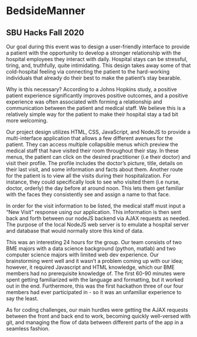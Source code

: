 # BedsideManner
## SBU Hacks Fall 2020 

Our goal during this event was to design a user-friendly interface to provide a patient with the opportunity to develop a stronger relationship with the hospital employees they interact with daily.  Hospital stays can be stressful, tiring, and, truthfully, quite intimidating. This design takes away some of that cold-hospital feeling via connecting the patient to the hard-working individuals that already do their best to make the patient’s stay bearable.  

Why is this necessary?  According to a Johns Hopkins study, a positive patient experience significantly improves positive outcomes, and a positive experience was often associated with forming a relationship and communication between the patient and medical staff. We believe this is a relatively simple way for the patient to make their hospital stay a tad bit more welcoming. 

Our project design utilizes HTML, CSS, JavaScript, and NodeJS to provide a multi-interface application that allows a few different avenues for the patient.  They can access multiple collapsible menus which preview the medical staff that have visited their room throughout their stay. In these menus, the patient can click on the desired practitioner (i.e their doctor) and visit their profile.  The profile includes the doctor’s picture, title, details on their last visit, and some information and facts about them. Another route for the patient is to view all the visits during their hospitalization. For instance, they could specifically look to see who visited them (i.e nurse, doctor, orderly) the day before at around noon. This lets them get familiar with the faces they consistently see and assign a name to that face.

In order for the visit information to be listed, the medical staff must input a “New Visit” response using our application. This information is then sent back and forth between our nodeJS backend via AJAX requests as needed. The purpose of the local NodeJS web server is to emulate a hospital server and database that would normally store this kind of data.

This was an interesting 24 hours for the group.  Our team consists of two BME majors with a data science background (python, matlab) and two computer science majors with limited web dev experience. Our brainstorming went well and it wasn’t a problem coming up with our idea; however, it required Javascript and HTML knowledge, which our BME members had no prerequisite knowledge of.  The first 60-90 minutes were spent getting familiarized with the language and formatting, but it worked out in the end.  Furthermore, this was the first hackathon three of our four members had ever participated in - so it was an unfamiliar experience to say the least. 

As for coding challenges, our main hurdles were getting the AJAX requests between the front and back end to work, becoming quickly well-versed with git, and managing the flow of data between different parts of the app in a seamless fashion. 

